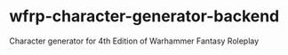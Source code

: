 # wfrp-character-generator-backend
Character generator for 4th Edition of Warhammer Fantasy Roleplay
